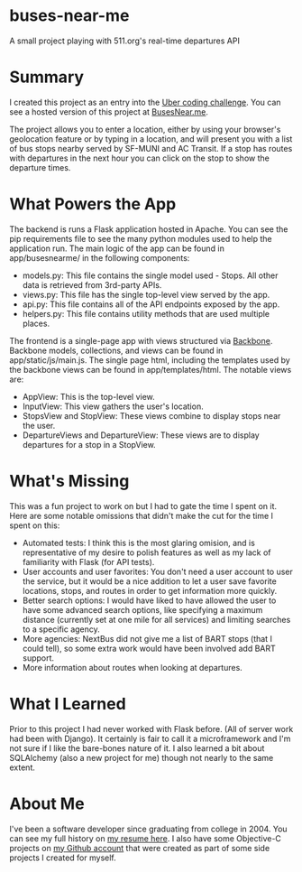 buses-near-me
=============

A small project playing with 511.org's real-time departures API

Summary
=======

I created this project as an entry into the [Uber coding challenge](https://github.com/uber/coding-challenge-tools). You can see a hosted version of this project at [BusesNear.me](http://busesnear.me).

The project allows you to enter a location, either by using your browser's geolocation feature or by typing in a location, and will present you with a list of bus stops nearby served by SF-MUNI and AC Transit. If a stop has routes with departures in the next hour you can click on the stop to show the departure times.

What Powers the App
===================

The backend is runs a Flask application hosted in Apache. You can see the pip requirements file to see the many python modules used to help the application run. The main logic of the app can be found in app/busesnearme/ in the following components:

* models.py: This file contains the single model used - Stops. All other data is retrieved from 3rd-party APIs.
* views.py: This file has the single top-level view served by the app.
* api.py: This file contains all of the API endpoints exposed by the app.
* helpers.py: This file contains utility methods that are used multiple places.

The frontend is a single-page app with views structured via [Backbone](http://backbonejs.org). Backbone models, collections, and views can be found in app/static/js/main.js. The single page html, including the templates used by the backbone views can be found in app/templates/html. The notable views are:

* AppView: This is the top-level view.
* InputView: This view gathers the user's location.
* StopsView and StopView: These views combine to display stops near the user.
* DepartureViews and DepartureView: These views are to display departures for a stop in a StopView.

What's Missing
==============

This was a fun project to work on but I had to gate the time I spent on it. Here are some notable omissions that didn't make the cut for the time I spent on this:

* Automated tests: I think this is the most glaring omision, and is representative of my desire to polish features as well as my lack of familiarity with Flask (for API tests).
* User accounts and user favorites: You don't need a user account to user the service, but it would be a nice addition to let a user save favorite locations, stops, and routes in order to get information more quickly.
* Better search options: I would have liked to have allowed the user to have some advanced search options, like specifying a maximum distance (currently set at one mile for all services) and limiting searches to a specific agency.
* More agencies: NextBus did not give me a list of BART stops (that I could tell), so some extra work would have been involved add BART support.
* More information about routes when looking at departures.

What I Learned
==============

Prior to this project I had never worked with Flask before. (All of server work had been with Django). It certainly is fair to call it a microframework and I'm not sure if I like the bare-bones nature of it. I also learned a bit about SQLAlchemy (also a new project for me) though not nearly to the same extent.

About Me
========

I've been a software developer since graduating from college in 2004. You can see my full history on [my resume here](http://shanearney.com/resume/). I also have some Objective-C projects on [my Github account](https://github.com/srainier) that were created as part of some side projects I created for myself.
